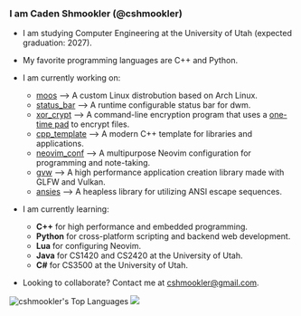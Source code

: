 ### I am Caden Shmookler (@cshmookler)

- I am studying Computer Engineering at the University of Utah (expected graduation: 2027).
- My favorite programming languages are C++ and Python.

- I am currently working on:
    - [moos](https://github.com/cshmookler/moos) --> A custom Linux distrobution based on Arch Linux.
    - [status_bar](https://github.com/cshmookler/status_bar) --> A runtime configurable status bar for dwm.
    - [xor_crypt](https://github.com/cshmookler/xor_crypt) --> A command-line encryption program that uses a [one-time pad](https://en.wikipedia.org/wiki/One-time_pad) to encrypt files.
    - [cpp_template](https://github.com/cshmookler/cpp_template) --> A modern C++ template for libraries and applications.
    - [neovim_conf](https://github.com/cshmookler/neovim_conf) --> A multipurpose Neovim configuration for programming and note-taking.
    - [gvw](https://github.com/cshmookler/gvw) --> A high performance application creation library made with GLFW and Vulkan.
    - [ansies](https://github.com/cshmookler/ansies) --> A heapless library for utilizing ANSI escape sequences.

- I am currently learning:
    - **C++** for high performance and embedded programming.
    - **Python** for cross-platform scripting and backend web development.
    - **Lua** for configuring Neovim.
    - **Java** for CS1420 and CS2420 at the University of Utah.
    - **C#** for CS3500 at the University of Utah.

- Looking to collaborate? Contact me at cshmookler@gmail.com.

![cshmookler's Top Languages](https://github-readme-stats.vercel.app/api/top-langs/?username=cshmookler&show_icons=true&langs_count=10&layout=compact&hide_border=true&bg_color=00000000&text_color=3498db)
<picture>
    <source media="(prefers-color-scheme: dark)" srcset="https://github-readme-streak-stats.herokuapp.com/?user=cshmookler&hide_border=true&theme=dark" />
    <img src="https://github-readme-streak-stats.herokuapp.com/?user=cshmookler&hide_border=true&theme=default" />
</picture>
